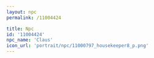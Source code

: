 ```yaml
---
layout: npc
permalink: /11004424

title: Npc
id: '11004424'
npc_name: 'Claus'
icon_url: 'portrait/npc/11000797_housekeeper8_p.png'
---
```

